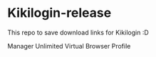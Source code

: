 # Kikilogin-release
This repo to save download links for Kikilogin :D

Manager Unlimited Virtual Browser Profile
